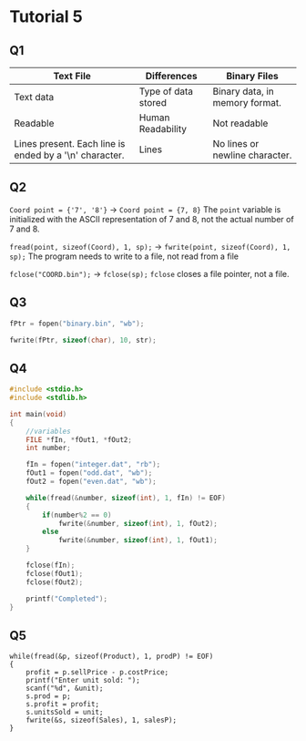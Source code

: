 # Tutorial 5
## Q1

| Text File | Differences | Binary Files |
| --------- | ----------- | ------------ |
| Text data | Type of data stored | Binary data, in memory format. |
| Readable | Human Readability | Not readable |
| Lines present. Each line is ended by a '\n' character. | Lines | No lines or newline character. |

##  Q2

`Coord point = {'7', '8'}` -> `Coord point = {7, 8}`
The `point` variable is initialized with the ASCII representation of 7 and 8,
not the actual number of 7 and 8.

`fread(point, sizeof(Coord), 1, sp);` -> `fwrite(point, sizeof(Coord), 1, sp);`
The program needs to write to a file, not read from a file

`fclose("COORD.bin");` -> `fclose(sp);`
`fclose` closes a file pointer, not a file.

##  Q3
```c
fPtr = fopen("binary.bin", "wb");
```

```c
fwrite(fPtr, sizeof(char), 10, str);
```

## Q4
```c
#include <stdio.h>
#include <stdlib.h>

int main(void)
{
    //variables
    FILE *fIn, *fOut1, *fOut2;
    int number;

    fIn = fopen("integer.dat", "rb");
    fOut1 = fopen("odd.dat", "wb");
    fOut2 = fopen("even.dat", "wb");

    while(fread(&number, sizeof(int), 1, fIn) != EOF)
    {
        if(number%2 == 0)
            fwrite(&number, sizeof(int), 1, fOut2);
        else
            fwrite(&number, sizeof(int), 1, fOut1);
    }

    fclose(fIn);
    fclose(fOut1);
    fclose(fOut2);

    printf("Completed");
}
```
## Q5
```
while(fread(&p, sizeof(Product), 1, prodP) != EOF)
{
    profit = p.sellPrice - p.costPrice;
    printf("Enter unit sold: ");
    scanf("%d", &unit);
    s.prod = p;
    s.profit = profit;
    s.unitsSold = unit;
    fwrite(&s, sizeof(Sales), 1, salesP);
}
